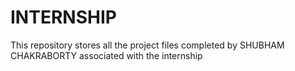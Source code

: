 # INTERNSHIP
This repository stores all the project files completed by SHUBHAM CHAKRABORTY associated with the internship
